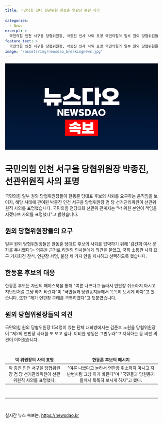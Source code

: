 ```yaml
---
title: 국민의힘 전대 선관위원 한동훈 연판장 논란 사의

categories:
  - News
excerpt: >
  국민의힘 인천 서구을 당협위원장, 박종진 인사 사퇴 표명 국민의힘의 일부 원외 당협위원들이 한동훈 당대표 후보의 사퇴를 요구하는 움직임 속에서, 박종진 인천 서구을 당협위원장 겸 당 선거관리위원이 선관위원직에서 사의를 표명했다. 이에 대해 논란이 커지고, 당 선관위는 화합을 저해하는 행위에 대해 단호히 대응할 것을 경고했다. 사태 속에서 후보는 연판장 구태를 극복하겠다고 밝히며, 단체 대화방에서는 제2의 연판장 사태를 막아야 한다는 비판 의견이 나왔다.
feature_text: >
  국민의힘 인천 서구을 당협위원장, 박종진 인사 사퇴 표명 국민의힘의 일부 원외 당협위원들이 한동훈 당대표 후보의 사퇴를 요구하는 움직임 속에서, 박종진 인천 서구을 당협위원장 겸 당 선거관리위원이 선관위원직에서 사의를 표명했다. 이에 대해 논란이 커지고, 당 선관위는 화합을 저해하는 행위에 대해 단호히 대응할 것을 경고했다. 사태 속에서 후보는 연판장 구태를 극복하겠다고 밝히며, 단체 대화방에서는 제2의 연판장 사태를 막아야 한다는 비판 의견이 나왔다.
image: '/assets/img/newsdao_breakingnews.jpg'
---
```


<p><img src="/assets/img/newsdao_breakingnews.jpg" alt="koreaapp 속보" /></p>

<h1>국민의힘 인천 서구을 당협위원장 박종진, 선관위원직 사의 표명</h1>

<p data-ke-size="size16">국민의힘 일부 원외 당협위원장들이 한동훈 당대표 후보의 사퇴를 요구하는 움직임을 보이자, 해당 사태에 관여된 박종진 인천 서구을 당협위원장 겸 당 선거관리위원이 선관위원직 사의를 표명했습니다. 국민의힘 전당대회 선관위 관계자는 "박 위원 본인이 책임을 지겠다며 사의를 표명했다"고 밝혔습니다.</p>

<h2 data-ke-size="size26">원외 당협위원장들의 요구</h2>

<p data-ke-size="size16">일부 원외 당협위원장들은 한동훈 당대표 후보의 사퇴를 압박하기 위해 '김건희 여사 문자를 무시했다'는 의혹을 근거로 타원외 인사들에게 의견을 물었고, 국회 소통관 사퇴 요구 기자회견 참석, 연판장 서명, 불참 세 가지 안을 제시하고 선택하도록 했습니다.</p>

<h2 data-ke-size="size26">한동훈 후보의 대응</h2>

<p data-ke-size="size16">한동훈 후보는 자신의 페이스북을 통해 "여론 나쁘다고 놀라서 연판장 취소하지 마시고 지난번처럼 그냥 하기 바란다"며 "국민들과 당원동지들께서 똑똑히 보시게 하자"고 했습니다. 또한 "제가 연판장 구태를 극복하겠다"고 덧붙였습니다.</p>

<h2 data-ke-size="size26">원외 당협위원장들의 의견</h2>

<p data-ke-size="size16">국민의힘 원외 당협위원장 154명이 있는 단체 대화방에서는 김준호 노원을 당협위원장이 "제2의 연판장 사태를 또 보고 싶나. 야비한 행동은 그만두라"고 지적하는 등 비판 의견이 이어졌습니다.</p>

<p data-ke-size="size16">&nbsp;</p>

<table>
    <thead>
        <tr>
            <td style="text-align: center; height: 17px;"><b>박 위원장의 사의 표명</b></td>
            <td style="text-align: center; height: 17px;"><b>한동훈 후보의 메시지</b></td>
        </tr>
    </thead>
    <tbody>
        <tr>
            <td style="text-align: center; height: 17px;">박 종진 인천 서구을 당협위원장 겸 당 선거관리위원이 선관위원직 사의를 표명했다.</td>
            <td style="text-align: center; height: 17px;">"여론 나쁘다고 놀라서 연판장 취소하지 마시고 지난번처럼 그냥 하기 바란다"며 "국민들과 당원동지들께서 똑똑히 보시게 하자"고 했다.</td>
        </tr>
    </tbody>
</table>

<p data-ke-size="size16">&nbsp;</p>

<hr>

<p data-ke-size="size16">&nbsp;</p>
실시간 뉴스 속보는, <a href="https://newsdao.kr" rel="dofollow">https://newsdao.kr</a>


